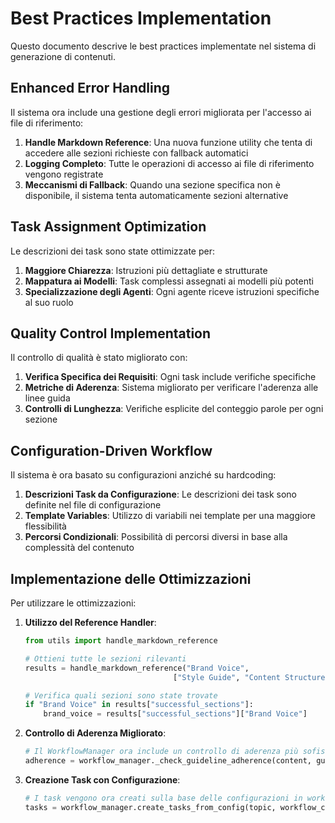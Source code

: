 
# Best Practices Implementation

Questo documento descrive le best practices implementate nel sistema di generazione di contenuti.

## Enhanced Error Handling

Il sistema ora include una gestione degli errori migliorata per l'accesso ai file di riferimento:

1. **Handle Markdown Reference**: Una nuova funzione utility che tenta di accedere alle sezioni richieste con fallback automatici
2. **Logging Completo**: Tutte le operazioni di accesso ai file di riferimento vengono registrate
3. **Meccanismi di Fallback**: Quando una sezione specifica non è disponibile, il sistema tenta automaticamente sezioni alternative

## Task Assignment Optimization

Le descrizioni dei task sono state ottimizzate per:

1. **Maggiore Chiarezza**: Istruzioni più dettagliate e strutturate
2. **Mappatura ai Modelli**: Task complessi assegnati ai modelli più potenti
3. **Specializzazione degli Agenti**: Ogni agente riceve istruzioni specifiche al suo ruolo

## Quality Control Implementation

Il controllo di qualità è stato migliorato con:

1. **Verifica Specifica dei Requisiti**: Ogni task include verifiche specifiche
2. **Metriche di Aderenza**: Sistema migliorato per verificare l'aderenza alle linee guida
3. **Controlli di Lunghezza**: Verifiche esplicite del conteggio parole per ogni sezione

## Configuration-Driven Workflow

Il sistema è ora basato su configurazioni anziché su hardcoding:

1. **Descrizioni Task da Configurazione**: Le descrizioni dei task sono definite nel file di configurazione
2. **Template Variables**: Utilizzo di variabili nei template per una maggiore flessibilità
3. **Percorsi Condizionali**: Possibilità di percorsi diversi in base alla complessità del contenuto

## Implementazione delle Ottimizzazioni

Per utilizzare le ottimizzazioni:

1. **Utilizzo del Reference Handler**:
   ```python
   from utils import handle_markdown_reference
   
   # Ottieni tutte le sezioni rilevanti
   results = handle_markdown_reference("Brand Voice", 
                                    ["Style Guide", "Content Structure"])
   
   # Verifica quali sezioni sono state trovate
   if "Brand Voice" in results["successful_sections"]:
       brand_voice = results["successful_sections"]["Brand Voice"]
   ```

2. **Controllo di Aderenza Migliorato**:
   ```python
   # Il WorkflowManager ora include un controllo di aderenza più sofisticato
   adherence = workflow_manager._check_guideline_adherence(content, guidelines)
   ```

3. **Creazione Task con Configurazione**:
   ```python
   # I task vengono ora creati sulla base delle configurazioni in workflows.yaml
   tasks = workflow_manager.create_tasks_from_config(topic, workflow_config)
   ```
